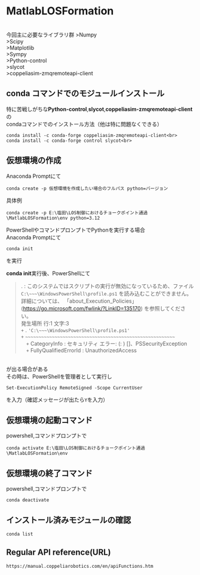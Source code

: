 # MatlabLOSFormation

<br>
今回主に必要なライブラリ群
>Numpy<br>
>Scipy<br>
>Matplotlib<br>
>Sympy<br>
>Python-control<br>
>slycot<br>
>coppeliasim-zmqremoteapi-client<br>

## conda コマンドでのモジュールインストール
特に苦戦しがちな**Python-control**,**slycot**,**coppeliasim-zmqremoteapi-client**の<br>
condaコマンドでのインストール方法（他は特に問題なくできる）<br>
```
conda install -c conda-forge coppeliasim-zmqremoteapi-client<br>
conda install -c conda-forge control slycot<br>
```

## 仮想環境の作成
Anaconda Promptにて<br>
```
conda create -p 仮想環境を作成したい場合のフルパス python=バージョン
```

具体例<br>
```
conda create -p E:\塩田\LOS制御におけるチョークポイント通過\MatlabLOSFormation\env python=3.12
```

PowerShellやコマンドプロンプトでPythonを実行する場合<br>
Anaconda Promptにて
```
conda init
```
を実行

**conda init**実行後、PowerShellにて

>. : このシステムではスクリプトの実行が無効になっているため、ファイル `C:\~~~\WindowsPowerShell\profile.ps1` 
>を読み込むことができません。詳細については、
>「about_Execution_Policies」(https://go.microsoft.com/fwlink/?LinkID=135170)
>を参照してください。<br>
>発生場所 行:1 文字:3<br>
>`+` . `'C:\~~~\WindowsPowerShell\profile.ps1'`<br>
>`+`   `~~~~~~~~~~~~~~~~~~~~~~~~~~~~~~~~~~~~~~~~~~~~~~~~~~~~~~~~`<br>
>    &emsp;`+` CategoryInfo          : セキュリティ エラー: (: ) []、PSSecurityException<br>
>    &emsp;`+` FullyQualifiedErrorId : UnauthorizedAccess

<br>が出る場合がある<br>
その時は、PowerShellを管理者として実行し
```
Set-ExecutionPolicy RemoteSigned -Scope CurrentUser
```
を入力（確認メッセージが出たら`Y`を入力）

## 仮想環境の起動コマンド
powershell,コマンドプロンプトで <br>
```
conda activate E:\塩田\LOS制御におけるチョークポイント通過\MatlabLOSFormation\env
```

## 仮想環境の終了コマンド
powershell,コマンドプロンプトで<br>
```
conda deactivate
```

## インストール済みモジュールの確認
```
conda list
```

## Regular API reference(URL)
```
https://manual.coppeliarobotics.com/en/apiFunctions.htm
```
